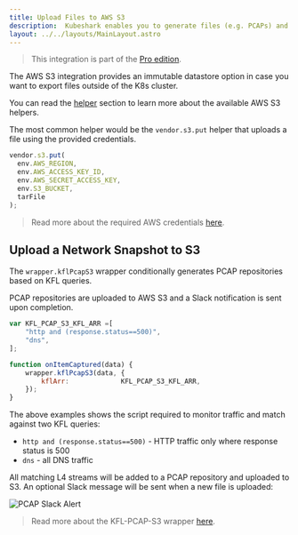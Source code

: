 ```yaml
---
title: Upload Files to AWS S3
description:  Kubeshark enables you to generate files (e.g. PCAPs) and upload them to an immutable datastore (e.g. AWS S3)
layout: ../../layouts/MainLayout.astro
---
```

> This integration is part of the [Pro edition](https://kubeshark.co/pricing).

The AWS S3 integration provides an immutable datastore option in case you want to export files outside of the K8s cluster.

You can read the [helper](/en/automation_helpers) section to learn more about the available AWS S3 helpers.

The most common helper would be the `vendor.s3.put` helper that uploads a file using the provided credentials.

```js
vendor.s3.put(
  env.AWS_REGION,
  env.AWS_ACCESS_KEY_ID,
  env.AWS_SECRET_ACCESS_KEY,
  env.S3_BUCKET,
  tarFile
);
```

> Read more about the required AWS credentials [here](https://docs.aws.amazon.com/cli/latest/userguide/cli-configure-files.html).

## Upload a Network Snapshot to S3

The `wrapper.kflPcapS3` wrapper conditionally generates PCAP repositories based on KFL queries.

PCAP repositories are uploaded to AWS S3 and a Slack notification is sent upon completion.

```js
var KFL_PCAP_S3_KFL_ARR =[
    "http and (response.status==500)",
    "dns",
];

function onItemCaptured(data) {
    wrapper.kflPcapS3(data, { 
        kflArr:             KFL_PCAP_S3_KFL_ARR,   
    });
}
```
The above examples shows the script required to monitor traffic and match against two KFL queries:
- `http and (response.status==500)` - HTTP traffic only where response status is 500
- `dns` - all DNS traffic

All matching L4 streams will be added to a PCAP repository and uploaded to S3. An optional Slack message will be sent when a new file is uploaded:

![PCAP Slack Alert](/pcap-slack-alert.png)

> Read more about the KFL-PCAP-S3 wrapper [here](/en/automation_wrappers#wrapperkflpcaps3).
